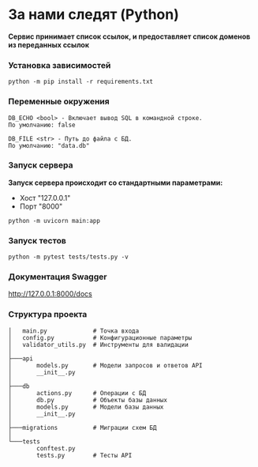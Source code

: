 # За нами следят (Python)
**Сервис принимает список ссылок, и предоставляет список доменов из переданных ссылок**


### Установка зависимостей
```shell
python -m pip install -r requirements.txt
```

### Переменные окружения
```
DB_ECHO <bool> - Включает вывод SQL в командной строке. 
По умолчанию: false

DB_FILE <str> - Путь до файла с БД. 
По умолчанию: "data.db"
```

### Запуск сервера
**Запуск сервера происходит со стандартными параметрами:**
- Хост "127.0.0.1"
- Порт "8000"
```shell
python -m uvicorn main:app
```

### Запуск тестов
```shell
python -m pytest tests/tests.py -v
```

### Документация Swagger 
http://127.0.0.1:8000/docs


### Структура проекта
```
│   main.py             # Точка входа
│   config.py           # Конфигурационные параметры
│   validator_utils.py  # Инструменты для валидации
│
├───api 
│       models.py       # Модели запросов и ответов API
│       __init__.py
│
├───db
│       actions.py      # Операции с БД
│       db.py           # Объекты базы данных
│       models.py       # Модели базы данных
│       __init__.py
│
├───migrations          # Миграции схем БД
│
└───tests
        conftest.py
        tests.py        # Тесты API
```
